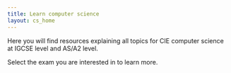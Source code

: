 ```yaml
---
title: Learn computer science
layout: cs_home
---
```

Here you will find resources explaining all topics for CIE computer science at IGCSE level and AS/A2 level.

Select the exam you are interested in to learn more.